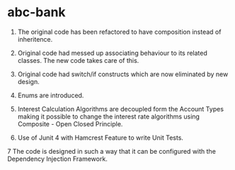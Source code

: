 abc-bank
========

1. The original code has been refactored to have composition instead of inheritence.

2. Original code had messed up associating behaviour to its related classes. The new code takes care of this.

3. Original code had switch/if constructs which are now eliminated by new design. 

4. Enums are introduced.

5. Interest Calculation Algorithms are decoupled form the Account Types making it possible to change the interest rate algorithms
   using Composite - Open Closed Principle.

6. Use of Junit 4 with Hamcrest Feature to write Unit Tests.

7 The code is designed in such a way that it can be configured with the Dependency Injection Framework.
